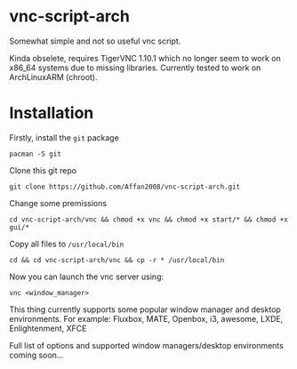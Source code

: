 # vnc-script-arch
Somewhat simple and not so useful vnc script. 

Kinda obselete, requires TigerVNC 1.10.1 which no longer seem to work on x86_64 systems due to missing libraries.
Currently tested to work on ArchLinuxARM (chroot).

# Installation
Firstly, install the ```git``` package

```pacman -S git```

Clone this git repo

```git clone https://github.com/Affan2008/vnc-script-arch.git```

Change some premissions

```cd vnc-script-arch/vnc && chmod +x vnc && chmod +x start/* && chmod +x gui/*```

Copy all files to ```/usr/local/bin```

```cd && cd vnc-script-arch/vnc && cp -r * /usr/local/bin```

Now you can launch the vnc server using: 

```vnc <window_manager>```

This thing currently supports some popular window manager and desktop environments.
For example: Fluxbox, MATE, Openbox, i3, awesome, LXDE, Enlightenment, XFCE

Full list of options and supported window managers/desktop environments coming soon... 
